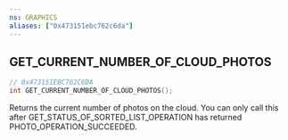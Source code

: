 ```yaml
---
ns: GRAPHICS
aliases: ["0x473151ebc762c6da"]
---
```

## GET_CURRENT_NUMBER_OF_CLOUD_PHOTOS

```c
// 0x473151EBC762C6DA
int GET_CURRENT_NUMBER_OF_CLOUD_PHOTOS();
```

Returns the current number of photos on the cloud. You can only call this after GET_STATUS_OF_SORTED_LIST_OPERATION has returned PHOTO_OPERATION_SUCCEEDED.

